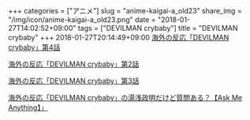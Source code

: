 +++
categories = ["アニメ"]
slug = "anime-kaigai-a_old23"
share_img = "/img/icon/anime-kaigai-a_old23.png"
date = "2018-01-27T14:02:52+09:00"
tags = ["DEVILMAN crybaby"]
title = "DEVILMAN crybaby"
+++
<span class="update-time">2018-01-27T20:14:49+09:00</span> <a href="http://honyakutyuihou.hatenablog.com/entry/2018/01/27/201449" rel="nofollow" target="_blank" title="海外の反応「DEVILMAN crybaby」第4話">海外の反応「DEVILMAN crybaby」第4話</a>



<a href="http://honyakutyuihou.hatenablog.com/entry/2018/01/13/112417" rel="nofollow" target="_blank" title="海外の反応「DEVILMAN crybaby」第2話">海外の反応「DEVILMAN crybaby」第2話</a>

<a href="http://honyakutyuihou.hatenablog.com/entry/2018/01/20/133532" rel="nofollow" target="_blank" title="海外の反応「DEVILMAN crybaby」第3話">海外の反応「DEVILMAN crybaby」第3話</a>

<a href="http://honyakutyuihou.hatenablog.com/entry/2018/01/22/090941" rel="nofollow" target="_blank" title="海外の反応「DEVILMAN crybaby」の湯浅政明だけど質問ある？【Ask Me Anything】」">海外の反応「DEVILMAN crybaby」の湯浅政明だけど質問ある？【Ask Me Anything】」</a>
